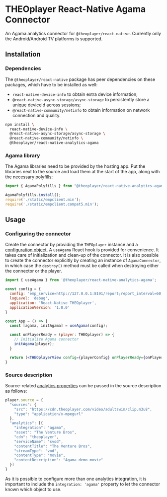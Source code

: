 # THEOplayer React-Native Agama Connector

An Agama analytics connector for `@theoplayer/react-native`.
Currently only the Android/Android TV platforms is supported.

## Installation

### Dependencies

The `@theoplayer/react-native` package has peer dependencies on these packages, which have to be installed as well:

- `react-native-device-info` to obtain extra device information;
- `@react-native-async-storage/async-storage` to persistently store a unique deviceId across sessions;
- `@react-native-community/netinfo` to obtain information on network connection and quality.

```sh
npm install \
  react-native-device-info \
  @react-native-async-storage/async-storage \
  @react-native-community/netinfo \
  @theoplayer/react-native-analytics-agama
```

### Agama library

The Agama libraries need to be provided by the hosting app. Put the libraries next to the source and load them at the
start of the app, along with the necessary polyfills:

```typescript
import { AgamaPolyfills } from "@theoplayer/react-native-analytics-agama";

AgamaPolyfills.install();
require('./static/empclient.min');
require('./static/empclient.compat5.min');
```

[//]: # (npm install @theoplayer/react-native-analytics-agama)

## Usage

### Configuring the connector

Create the connector by providing the `THEOplayer` instance and a [configuration object](./src/api/AgamaConfiguration.ts).
A `useAgama` React hook is provided for convenience. It takes care of initialization and clean-up of the connector.
It is also possible to create the connector explicitly by creating an instance of `AgamaConnector`, in which case
the `destroy()` method must be called when destroying either the connector or the player.

```jsx
import { useAgama } from '@theoplayer/react-native-analytics-agama';

const config = {
  config: 'emp_service=http://127.0.0.1:8191/report;report_interval=60;id_report_interval=240;operator_id=fooSoo',
  logLevel: 'debug',
  application: 'React-Native THEOplayer',
  applicationVersion: '1.0.0'
}

const App = () => {
  const [agama, initAgama] = useAgama(config);

  const onPlayerReady = (player: THEOplayer) => {
    // Initialize Agama connector
    initAgama(player);
  }

  return (<THEOplayerView config={playerConfig} onPlayerReady={onPlayerReady}/>);
}
```

### Source description

Source-related [analytics properties](./src/api/AgamaSourceConfiguration.ts) can be passed in the source description as follows:

```typescript
player.source = {
  "sources": {
    "src": "https://cdn.theoplayer.com/video/adultswim/clip.m3u8",
    "type": "application/x-mpegurl"
  },
  "analytics": [{
    "integration": "agama",
    "asset": "The Venture Bros",
    "cdn": "theoplayer",
    "serviceName": "svod",
    "contentTitle": "The Venture Bros",
    "streamType": "vod",
    "contentType": "movie",
    "contentDescription": "Agama demo movie"
  }]
}
```

As it is possible to configure more than one analytics integration, it is important to include the
`integration: 'agama'` property to let the connector known which object to use.
